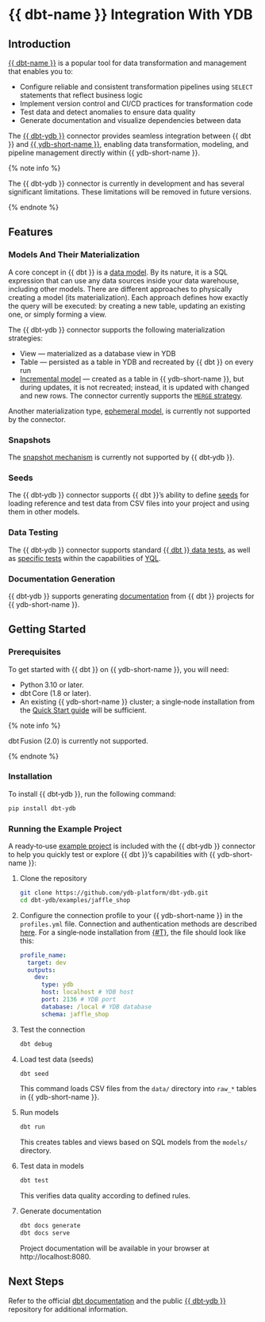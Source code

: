 # {{ dbt-name }} Integration With YDB

## Introduction

[{{ dbt-name }}](https://www.getdbt.com) is a popular tool for data transformation and management that enables you to:

- Configure reliable and consistent transformation pipelines using `SELECT` statements that reflect business logic
- Implement version control and CI/CD practices for transformation code
- Test data and detect anomalies to ensure data quality
- Generate documentation and visualize dependencies between data

The [{{ dbt-ydb }}](https://github.com/ydb-platform/dbt-ydb) connector provides seamless integration between {{ dbt }} and [{{ ydb-short-name }}](../../concepts/glossary.md), enabling data transformation, modeling, and pipeline management directly within {{ ydb-short-name }}.

{% note info %}

The {{ dbt-ydb }} connector is currently in development and has several significant limitations. These limitations will be removed in future versions.

{% endnote %}

## Features

### Models And Their Materialization

A core concept in {{ dbt }} is a [data model](https://docs.getdbt.com/docs/build/sql-models). By its nature, it is a SQL expression that can use any data sources inside your data warehouse, including other models. There are different approaches to physically creating a model (its materialization). Each approach defines how exactly the query will be executed: by creating a new table, updating an existing one, or simply forming a view.

The {{ dbt-ydb }} connector supports the following materialization strategies:

- View — materialized as a database view in YDB
- Table — persisted as a table in YDB and recreated by {{ dbt }} on every run
- [Incremental model](https://docs.getdbt.com/docs/build/incremental-models-overview) — created as a table in {{ ydb-short-name }}, but during updates, it is not recreated; instead, it is updated with changed and new rows. The connector currently supports the [`MERGE` strategy](https://docs.getdbt.com/docs/build/incremental-strategy#merge).

Another materialization type, [ephemeral model](https://docs.getdbt.com/docs/build/materializations#ephemeral), is currently not supported by the connector.

### Snapshots

The [snapshot mechanism](https://docs.getdbt.com/docs/build/snapshots) is currently not supported by {{ dbt‑ydb }}.

### Seeds

The {{ dbt‑ydb }} connector supports {{ dbt }}’s ability to define [seeds](https://docs.getdbt.com/docs/build/seeds) for loading reference and test data from CSV files into your project and using them in other models.

### Data Testing

The {{ dbt‑ydb }} connector supports standard [{{ dbt }} data tests](https://docs.getdbt.com/docs/build/data-tests#generic-data-tests), as well as [specific tests](https://docs.getdbt.com/docs/build/data-tests#singular-data-tests) within the capabilities of [YQL](../../yql/reference/index.md).

### Documentation Generation

{{ dbt‑ydb }} supports generating [documentation](https://docs.getdbt.com/docs/build/documentation) from {{ dbt }} projects for {{ ydb-short-name }}.

## Getting Started

### Prerequisites

To get started with {{ dbt }} on  {{ ydb-short-name }}, you will need:

- Python 3.10 or later.
- dbt Core (1.8 or later).
- An existing {{ ydb-short-name }} cluster; a single‑node installation from the [Quick Start guide](../../quickstart.md) will be sufficient.

{% note info %}

dbt Fusion (2.0) is currently not supported.

{% endnote %}

### Installation

To install {{ dbt‑ydb }}, run the following command:

```bash
pip install dbt-ydb
```

### Running the Example Project

A ready‑to‑use [example project](https://github.com/ydb-platform/dbt-ydb/tree/main/examples/jaffle_shop) is included with the {{ dbt‑ydb }} connector to help you quickly test or explore {{ dbt }}’s capabilities with {{ ydb-short-name }}:

1. Clone the repository

   ```bash
   git clone https://github.com/ydb-platform/dbt-ydb.git
   cd dbt-ydb/examples/jaffle_shop
   ```

2. Configure the connection profile to your {{ ydb-short-name }} in the `profiles.yml` file. Connection and authentication methods are described [here](https://github.com/ydb-platform/dbt-ydb?tab=readme-ov-file#profile-configuration). For a single‑node installation from [{#T}](../../quickstart.md), the file should look like this:

   ```yaml
   profile_name:
     target: dev
     outputs:
       dev:
         type: ydb
         host: localhost # YDB host
         port: 2136 # YDB port
         database: /local # YDB database
         schema: jaffle_shop
   ```

3. Test the connection

   ```bash
   dbt debug
   ```

4. Load test data (seeds)

   ```bash
   dbt seed
   ```

   This command loads CSV files from the `data/` directory into `raw_*` tables in {{ ydb-short-name }}.

5. Run models

   ```bash
   dbt run
   ```

   This creates tables and views based on SQL models from the `models/` directory.

6. Test data in models

   ```bash
   dbt test
   ```

   This verifies data quality according to defined rules.

7. Generate documentation

   ```bash
   dbt docs generate
   dbt docs serve
   ```

   Project documentation will be available in your browser at http://localhost:8080.

## Next Steps

Refer to the official [dbt documentation](https://docs.getdbt.com/docs/introduction) and the public [{{ dbt‑ydb }}](https://github.com/ydb-platform/dbt-ydb) repository for additional information.